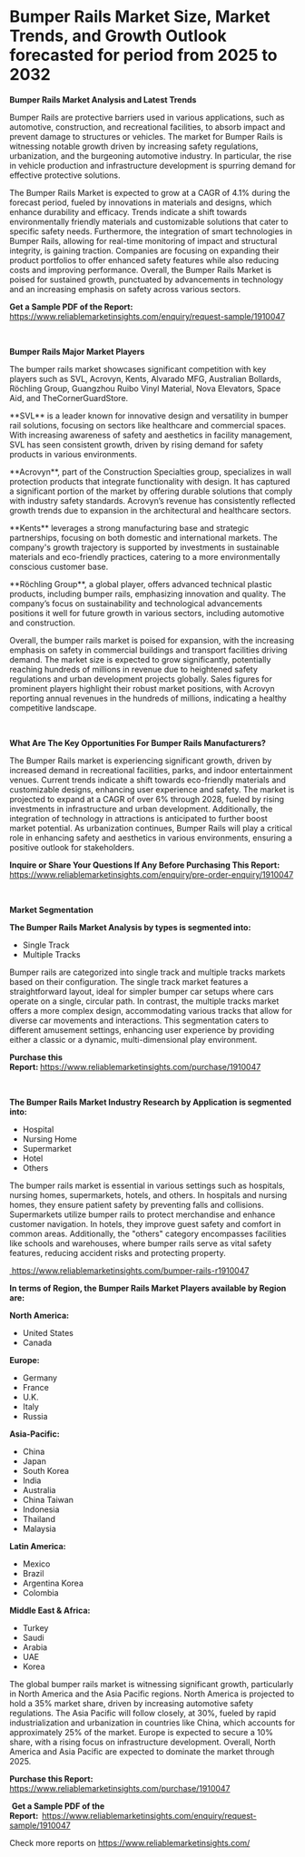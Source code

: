 <p><h1>Bumper Rails Market Size, Market Trends, and Growth Outlook forecasted for period from 2025 to 2032</h1></p><p><strong>Bumper Rails Market Analysis and Latest Trends</strong></p>
<p><p>Bumper Rails are protective barriers used in various applications, such as automotive, construction, and recreational facilities, to absorb impact and prevent damage to structures or vehicles. The market for Bumper Rails is witnessing notable growth driven by increasing safety regulations, urbanization, and the burgeoning automotive industry. In particular, the rise in vehicle production and infrastructure development is spurring demand for effective protective solutions. </p><p>The Bumper Rails Market is expected to grow at a CAGR of 4.1% during the forecast period, fueled by innovations in materials and designs, which enhance durability and efficacy. Trends indicate a shift towards environmentally friendly materials and customizable solutions that cater to specific safety needs. Furthermore, the integration of smart technologies in Bumper Rails, allowing for real-time monitoring of impact and structural integrity, is gaining traction. Companies are focusing on expanding their product portfolios to offer enhanced safety features while also reducing costs and improving performance. Overall, the Bumper Rails Market is poised for sustained growth, punctuated by advancements in technology and an increasing emphasis on safety across various sectors.</p></p>
<p><strong>Get a Sample PDF of the Report:&nbsp;</strong> <a href="https://www.reliablemarketinsights.com/enquiry/request-sample/1910047?utm_campaign=2004&utm_medium=2&utm_source=Github&utm_content=ia&utm_term=08022025&utm_id=bumper-rails">https://www.reliablemarketinsights.com/enquiry/request-sample/1910047</a></p>
<p>&nbsp;</p>
<p><strong>Bumper Rails Major Market Players</strong></p>
<p><p>The bumper rails market showcases significant competition with key players such as SVL, Acrovyn, Kents, Alvarado MFG, Australian Bollards, Röchling Group, Guangzhou Ruibo Vinyl Material, Nova Elevators, Space Aid, and TheCornerGuardStore. </p><p>**SVL** is a leader known for innovative design and versatility in bumper rail solutions, focusing on sectors like healthcare and commercial spaces. With increasing awareness of safety and aesthetics in facility management, SVL has seen consistent growth, driven by rising demand for safety products in various environments.</p><p>**Acrovyn**, part of the Construction Specialties group, specializes in wall protection products that integrate functionality with design. It has captured a significant portion of the market by offering durable solutions that comply with industry safety standards. Acrovyn’s revenue has consistently reflected growth trends due to expansion in the architectural and healthcare sectors.</p><p>**Kents** leverages a strong manufacturing base and strategic partnerships, focusing on both domestic and international markets. The company's growth trajectory is supported by investments in sustainable materials and eco-friendly practices, catering to a more environmentally conscious customer base.</p><p>**Röchling Group**, a global player, offers advanced technical plastic products, including bumper rails, emphasizing innovation and quality. The company’s focus on sustainability and technological advancements positions it well for future growth in various sectors, including automotive and construction.</p><p>Overall, the bumper rails market is poised for expansion, with the increasing emphasis on safety in commercial buildings and transport facilities driving demand. The market size is expected to grow significantly, potentially reaching hundreds of millions in revenue due to heightened safety regulations and urban development projects globally. Sales figures for prominent players highlight their robust market positions, with Acrovyn reporting annual revenues in the hundreds of millions, indicating a healthy competitive landscape.</p></p>
<p>&nbsp;</p>
<p><strong>What Are The Key Opportunities For Bumper Rails Manufacturers?</strong></p>
<p><p>The Bumper Rails market is experiencing significant growth, driven by increased demand in recreational facilities, parks, and indoor entertainment venues. Current trends indicate a shift towards eco-friendly materials and customizable designs, enhancing user experience and safety. The market is projected to expand at a CAGR of over 6% through 2028, fueled by rising investments in infrastructure and urban development. Additionally, the integration of technology in attractions is anticipated to further boost market potential. As urbanization continues, Bumper Rails will play a critical role in enhancing safety and aesthetics in various environments, ensuring a positive outlook for stakeholders.</p></p>
<p><strong>Inquire or Share Your Questions If Any Before Purchasing This Report:</strong> <a href="https://www.reliablemarketinsights.com/enquiry/pre-order-enquiry/1910047?utm_campaign=2004&utm_medium=2&utm_source=Github&utm_content=ia&utm_term=08022025&utm_id=bumper-rails">https://www.reliablemarketinsights.com/enquiry/pre-order-enquiry/1910047</a></p>
<p>&nbsp;</p>
<p><strong>Market Segmentation</strong></p>
<p><strong>The Bumper Rails Market Analysis by types is segmented into:</strong></p>
<p><ul><li>Single Track</li><li>Multiple Tracks</li></ul></p>
<p><p>Bumper rails are categorized into single track and multiple tracks markets based on their configuration. The single track market features a straightforward layout, ideal for simpler bumper car setups where cars operate on a single, circular path. In contrast, the multiple tracks market offers a more complex design, accommodating various tracks that allow for diverse car movements and interactions. This segmentation caters to different amusement settings, enhancing user experience by providing either a classic or a dynamic, multi-dimensional play environment.</p></p>
<p><strong>Purchase this Report:&nbsp;</strong><a href="https://www.reliablemarketinsights.com/purchase/1910047?utm_campaign=2004&utm_medium=2&utm_source=Github&utm_content=ia&utm_term=08022025&utm_id=bumper-rails">https://www.reliablemarketinsights.com/purchase/1910047</a></p>
<p>&nbsp;</p>
<p><strong>The Bumper Rails Market Industry Research by Application is segmented into:</strong></p>
<p><ul><li>Hospital</li><li>Nursing Home</li><li>Supermarket</li><li>Hotel</li><li>Others</li></ul></p>
<p><p>The bumper rails market is essential in various settings such as hospitals, nursing homes, supermarkets, hotels, and others. In hospitals and nursing homes, they ensure patient safety by preventing falls and collisions. Supermarkets utilize bumper rails to protect merchandise and enhance customer navigation. In hotels, they improve guest safety and comfort in common areas. Additionally, the "others" category encompasses facilities like schools and warehouses, where bumper rails serve as vital safety features, reducing accident risks and protecting property.</p></p>
<p><a href="https://www.reliablemarketinsights.com/bumper-rails-r1910047?utm_campaign=2004&utm_medium=2&utm_source=Github&utm_content=ia&utm_term=08022025&utm_id=bumper-rails">&nbsp;https://www.reliablemarketinsights.com/bumper-rails-r1910047</a></p>
<p><strong>In terms of Region, the Bumper Rails Market Players available by Region are:</strong></p>
<p>
    <p> <strong> North America: </strong>
        <ul>
            <li>United States</li>
            <li>Canada</li>
        </ul>
        </p> 
    <p> <strong> Europe: </strong>
        <ul>
            <li>Germany</li>
            <li>France</li>
            <li>U.K.</li>
            <li>Italy</li>
            <li>Russia</li>
        </ul>
        </p> 
    <p> <strong> Asia-Pacific: </strong>
        <ul>
            <li>China</li>
            <li>Japan</li>
            <li>South Korea</li>
            <li>India</li>
            <li>Australia</li>
            <li>China Taiwan</li>
            <li>Indonesia</li>
            <li>Thailand</li>
            <li>Malaysia</li>
        </ul>
        </p> 
    <p> <strong> Latin America: </strong>
        <ul>
            <li>Mexico</li>
            <li>Brazil</li>
            <li>Argentina Korea</li>
            <li>Colombia</li>
        </ul>
        </p> 
    <p> <strong> Middle East & Africa: </strong>
        <ul>
            <li>Turkey</li>
            <li>Saudi</li>
            <li>Arabia</li>
            <li>UAE</li>
            <li>Korea</li>
        </ul>
    </p>
    </p>
<p><p>The global bumper rails market is witnessing significant growth, particularly in North America and the Asia Pacific regions. North America is projected to hold a 35% market share, driven by increasing automotive safety regulations. The Asia Pacific will follow closely, at 30%, fueled by rapid industrialization and urbanization in countries like China, which accounts for approximately 25% of the market. Europe is expected to secure a 10% share, with a rising focus on infrastructure development. Overall, North America and Asia Pacific are expected to dominate the market through 2025.</p></p>
<p><strong>Purchase this Report: </strong><a href="https://www.reliablemarketinsights.com/purchase/1910047?utm_campaign=2004&utm_medium=2&utm_source=Github&utm_content=ia&utm_term=08022025&utm_id=bumper-rails">https://www.reliablemarketinsights.com/purchase/1910047</a></p>
<p>&nbsp;<strong>Get a Sample PDF of the Report:&nbsp;&nbsp;</strong><a href="https://www.reliablemarketinsights.com/enquiry/request-sample/1910047?utm_campaign=2004&utm_medium=2&utm_source=Github&utm_content=ia&utm_term=08022025&utm_id=bumper-rails">https://www.reliablemarketinsights.com/enquiry/request-sample/1910047</a></p>
<p><strong></strong></p>
<p>Check more reports on <a href="https://www.reliablemarketinsights.com/?utm_campaign=2004&utm_medium=2&utm_source=Github&utm_content=ia&utm_term=08022025&utm_id=bumper-rails">https://www.reliablemarketinsights.com/</a></p>